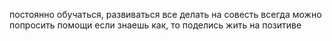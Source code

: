 постоянно обучаться, развиваться
все делать на совесть
всегда можно попросить помощи
если знаешь как, то поделись
жить на позитиве
